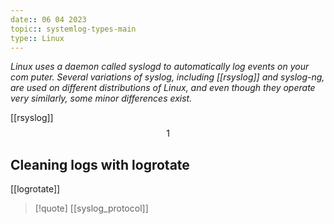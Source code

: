 ```yaml
---
date:: 06 04 2023
topic:: systemlog-types-main
type:: Linux
---
```

*Linux uses a daemon called syslogd to automatically log events on  your com­
puter. Several variations of syslog, including [[rsyslog]] and syslog-ng, are used
on different distributions of Linux, and even though they operate very simi­larly, some minor differences exist.*

[[rsyslog]]
$$1$$

## Cleaning logs with logrotate

[[logrotate]]




>[!quote] [[syslog_protocol]]
